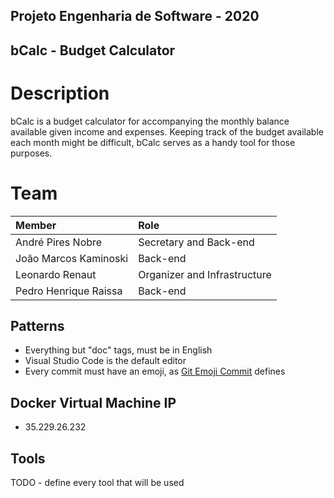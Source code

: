 ## Projeto Engenharia de Software - 2020

## bCalc - Budget Calculator 
# Description
bCalc is a budget calculator for accompanying the monthly balance available given income and expenses.
Keeping track of the budget available each month might be difficult, bCalc serves as a handy tool for those purposes.

# Team
| Member | Role |
|:-----------------------|:------------------------| 
| André Pires Nobre | Secretary and Back-end |
| João Marcos Kaminoski | Back-end |
| Leonardo Renaut | Organizer and Infrastructure |
| Pedro Henrique Raissa | Back-end |

## Patterns
- Everything but "doc" tags, must be in English
- Visual Studio Code is the default editor
- Every commit must have an emoji, as [Git Emoji Commit](https://marketplace.visualstudio.com/items?itemName=maixiaojie.git-emoji) defines

## Docker Virtual Machine IP
- 35.229.26.232

## Tools
TODO - define every tool that will be used
